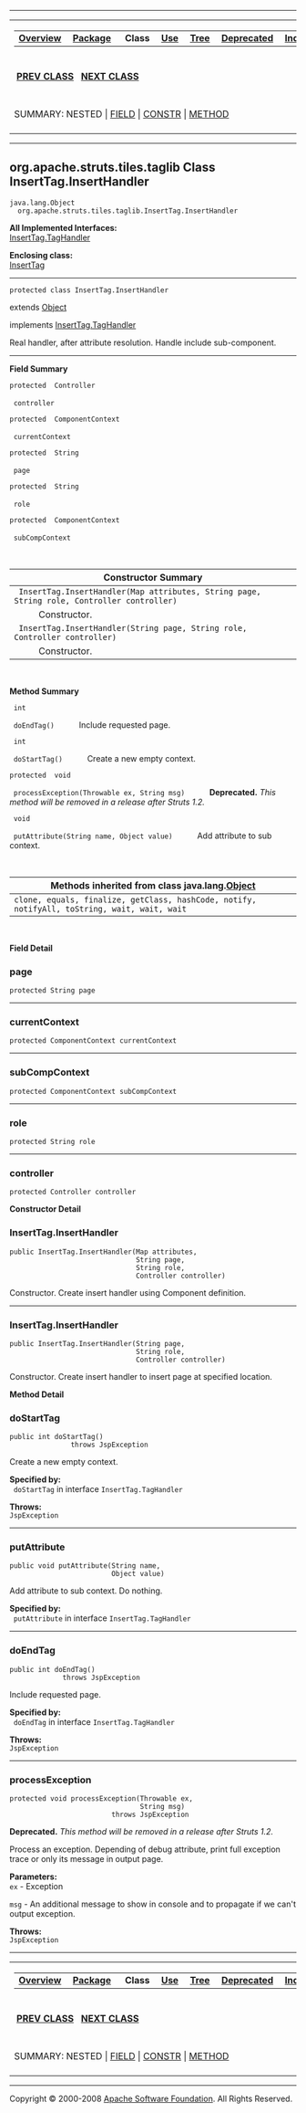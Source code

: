 ------------------------------------------------------------------------

<span id="navbar_top"></span> [](#skip-navbar_top "Skip navigation links")

<table>
<colgroup>
<col width="50%" />
<col width="50%" />
</colgroup>
<tbody>
<tr class="odd">
<td align="left"><span id="navbar_top_firstrow"></span>
<table>
<tbody>
<tr class="odd">
<td align="left"><a href="../../../../../overview-summary.html.md"><strong>Overview</strong></a> </td>
<td align="left"><a href="package-summary.html.md"><strong>Package</strong></a> </td>
<td align="left"> <strong>Class</strong> </td>
<td align="left"><a href="class-use/InsertTag.InsertHandler.html.md"><strong>Use</strong></a> </td>
<td align="left"><a href="package-tree.html.md"><strong>Tree</strong></a> </td>
<td align="left"><a href="../../../../../deprecated-list.html.md"><strong>Deprecated</strong></a> </td>
<td align="left"><a href="../../../../../index-all.html.md"><strong>Index</strong></a> </td>
<td align="left"><a href="../../../../../help-doc.html.md"><strong>Help</strong></a> </td>
</tr>
</tbody>
</table></td>
<td align="left"></td>
</tr>
<tr class="even">
<td align="left"> <a href="../../../../../org/apache/struts/tiles/taglib/InsertTag.DirectStringHandler.html.md" title="class in org.apache.struts.tiles.taglib"><strong>PREV CLASS</strong></a>   <a href="../../../../../org/apache/struts/tiles/taglib/InsertTag.TagHandler.html" title="interface in org.apache.struts.tiles.taglib"><strong>NEXT CLASS</strong></a></td>
<td align="left"><a href="../../../../../index.html.md?org/apache/struts/tiles/taglib/InsertTag.InsertHandler.html"><strong>FRAMES</strong></a>    <a href="InsertTag.InsertHandler.html"><strong>NO FRAMES</strong></a>    
<a href="../../../../../allclasses-noframe.html.md"><strong>All Classes</strong></a></td>
</tr>
<tr class="odd">
<td align="left">SUMMARY: NESTED | <a href="#field_summary">FIELD</a> | <a href="#constructor_summary">CONSTR</a> | <a href="#method_summary">METHOD</a></td>
<td align="left">DETAIL: <a href="#field_detail">FIELD</a> | <a href="#constructor_detail">CONSTR</a> | <a href="#method_detail">METHOD</a></td>
</tr>
</tbody>
</table>

<span id="skip-navbar_top"></span>

------------------------------------------------------------------------

org.apache.struts.tiles.taglib
 Class InsertTag.InsertHandler
------------------------------

    java.lang.Object
      org.apache.struts.tiles.taglib.InsertTag.InsertHandler

**All Implemented Interfaces:**  
[InsertTag.TagHandler](../../../../../org/apache/struts/tiles/taglib/InsertTag.TagHandler.html.md "interface in org.apache.struts.tiles.taglib")

<!-- -->

**Enclosing class:**  
[InsertTag](../../../../../org/apache/struts/tiles/taglib/InsertTag.html.md "class in org.apache.struts.tiles.taglib")

------------------------------------------------------------------------

    protected class InsertTag.InsertHandler

extends [Object](http://java.sun.com/j2se/1.4.2/docs/api/java/lang/Object.html.md?is-external=true "class or interface in java.lang")

implements [InsertTag.TagHandler](../../../../../org/apache/struts/tiles/taglib/InsertTag.TagHandler.html.md "interface in org.apache.struts.tiles.taglib")

Real handler, after attribute resolution. Handle include sub-component.

------------------------------------------------------------------------

<span id="field_summary"></span>

**Field Summary**

`protected  Controller`

` controller`
            

`protected  ComponentContext`

` currentContext`
            

`protected  String`

` page`
            

`protected  String`

` role`
            

`protected  ComponentContext`

` subCompContext`
            

  <span id="constructor_summary"></span>

| **Constructor Summary**                                                                     |
|---------------------------------------------------------------------------------------------|
| ` InsertTag.InsertHandler(Map attributes, String page, String role, Controller controller)` 
            Constructor.                                                                      |
| ` InsertTag.InsertHandler(String page, String role, Controller controller)`                 
            Constructor.                                                                      |

  <span id="method_summary"></span>

**Method Summary**

` int`

` doEndTag()`
           Include requested page.

` int`

` doStartTag()`
           Create a new empty context.

`protected  void`

` processException(Throwable ex, String msg)`
           **Deprecated.** *This method will be removed in a release after Struts 1.2.*

` void`

` putAttribute(String name, Object value)`
           Add attribute to sub context.

 <span id="methods_inherited_from_class_java.lang.Object"></span>

| **Methods inherited from class java.lang.[Object](http://java.sun.com/j2se/1.4.2/docs/api/java/lang/Object.html.md?is-external=true "class or interface in java.lang")** |
|-----------------------------------------------------------------------------------------------------------------------------------------------------------------------|
| `clone, equals, finalize, getClass, hashCode, notify, notifyAll, toString, wait, wait, wait`                                                                          |

 

<span id="field_detail"></span>

**Field Detail**

<span id="page"></span>

### page

    protected String page

------------------------------------------------------------------------

<span id="currentContext"></span>

### currentContext

    protected ComponentContext currentContext

------------------------------------------------------------------------

<span id="subCompContext"></span>

### subCompContext

    protected ComponentContext subCompContext

------------------------------------------------------------------------

<span id="role"></span>

### role

    protected String role

------------------------------------------------------------------------

<span id="controller"></span>

### controller

    protected Controller controller

<span id="constructor_detail"></span>

**Constructor Detail**

### InsertTag.InsertHandler

    public InsertTag.InsertHandler(Map attributes,
                                   String page,
                                   String role,
                                   Controller controller)

Constructor. Create insert handler using Component definition.

------------------------------------------------------------------------

### InsertTag.InsertHandler

    public InsertTag.InsertHandler(String page,
                                   String role,
                                   Controller controller)

Constructor. Create insert handler to insert page at specified location.

<span id="method_detail"></span>

**Method Detail**

### doStartTag

    public int doStartTag()
                   throws JspException

Create a new empty context.

**Specified by:**  
` doStartTag` in interface `InsertTag.TagHandler`

<!-- -->

**Throws:**  
`JspException`

------------------------------------------------------------------------

### putAttribute

    public void putAttribute(String name,
                             Object value)

Add attribute to sub context. Do nothing.

**Specified by:**  
` putAttribute` in interface `InsertTag.TagHandler`

------------------------------------------------------------------------

### doEndTag

    public int doEndTag()
                 throws JspException

Include requested page.

**Specified by:**  
` doEndTag` in interface `InsertTag.TagHandler`

<!-- -->

**Throws:**  
`JspException`

------------------------------------------------------------------------

### processException

    protected void processException(Throwable ex,
                                    String msg)
                             throws JspException

**Deprecated.** *This method will be removed in a release after Struts 1.2.*

Process an exception. Depending of debug attribute, print full exception trace or only its message in output page.

**Parameters:**  
`ex` - Exception

`msg` - An additional message to show in console and to propagate if we can't output exception.

**Throws:**  
`JspException`

------------------------------------------------------------------------

<span id="navbar_bottom"></span> [](#skip-navbar_bottom "Skip navigation links")

<table>
<colgroup>
<col width="50%" />
<col width="50%" />
</colgroup>
<tbody>
<tr class="odd">
<td align="left"><span id="navbar_bottom_firstrow"></span>
<table>
<tbody>
<tr class="odd">
<td align="left"><a href="../../../../../overview-summary.html.md"><strong>Overview</strong></a> </td>
<td align="left"><a href="package-summary.html.md"><strong>Package</strong></a> </td>
<td align="left"> <strong>Class</strong> </td>
<td align="left"><a href="class-use/InsertTag.InsertHandler.html.md"><strong>Use</strong></a> </td>
<td align="left"><a href="package-tree.html.md"><strong>Tree</strong></a> </td>
<td align="left"><a href="../../../../../deprecated-list.html.md"><strong>Deprecated</strong></a> </td>
<td align="left"><a href="../../../../../index-all.html.md"><strong>Index</strong></a> </td>
<td align="left"><a href="../../../../../help-doc.html.md"><strong>Help</strong></a> </td>
</tr>
</tbody>
</table></td>
<td align="left"></td>
</tr>
<tr class="even">
<td align="left"> <a href="../../../../../org/apache/struts/tiles/taglib/InsertTag.DirectStringHandler.html.md" title="class in org.apache.struts.tiles.taglib"><strong>PREV CLASS</strong></a>   <a href="../../../../../org/apache/struts/tiles/taglib/InsertTag.TagHandler.html" title="interface in org.apache.struts.tiles.taglib"><strong>NEXT CLASS</strong></a></td>
<td align="left"><a href="../../../../../index.html.md?org/apache/struts/tiles/taglib/InsertTag.InsertHandler.html"><strong>FRAMES</strong></a>    <a href="InsertTag.InsertHandler.html"><strong>NO FRAMES</strong></a>    
<a href="../../../../../allclasses-noframe.html.md"><strong>All Classes</strong></a></td>
</tr>
<tr class="odd">
<td align="left">SUMMARY: NESTED | <a href="#field_summary">FIELD</a> | <a href="#constructor_summary">CONSTR</a> | <a href="#method_summary">METHOD</a></td>
<td align="left">DETAIL: <a href="#field_detail">FIELD</a> | <a href="#constructor_detail">CONSTR</a> | <a href="#method_detail">METHOD</a></td>
</tr>
</tbody>
</table>

<span id="skip-navbar_bottom"></span>

------------------------------------------------------------------------

Copyright © 2000-2008 [Apache Software Foundation](http://www.apache.org/). All Rights Reserved.
